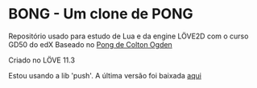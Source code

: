 # BONG - Um clone de PONG

Repositório usado para estudo de Lua e da engine LÖVE2D com o curso GD50 do edX
Baseado no [Pong de Colton Ogden](https://github.com/games50/pong)

Criado no LÖVE 11.3

Estou usando a lib 'push'. A última versão foi baixada [aqui](https://github.com/Ulydev/push)


